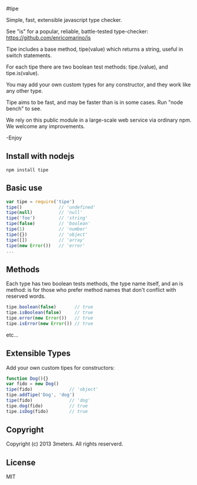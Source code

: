 #tipe

  Simple, fast, extensible javascript type checker.

  See "is" for a popular, reliable, battle-tested type-checker:  https://github.com/enricomarino/is
  
  Tipe includes a base method, tipe(value) which returns a string, useful in switch statements.  
  
  For each tipe there are two boolean test methods: tipe.<tipeName>(value), and tipe.is<Tipename>(value).
  
  You may add your own custom types for any constructor, and they work like any other type.  
  
  Tipe aims to be fast, and may be faster than is in some cases.  Run "node bench" to see.
  
  We rely on this public module in a large-scale web service via ordinary npm.  We welcome any improvements.  
  
  -Enjoy
  
## Install with nodejs

    npm install tipe

## Basic use

```js
var tipe = require('tipe')
tipe()              // 'undefined'
tipe(null)          // 'null'
tipe('foo')         // 'string'
tipe(false)         // 'boolean'
tipe(1)             // 'number'
tipe({})            // 'object'
tipe([])            // 'array'
tipe(new Error())   // 'error'
...
```

## Methods
Each type has two boolean tests methods, the type name itself, and an is method: is<Typename> for those who prefer method names that don't conflict with reserved words.

```js
tipe.boolean(false)       // true
tipe.isBoolean(false)     // true
tipe.error(new Error())   // true
tipe.isError(new Error()) // true
```
etc...


## Extensible Types
Add your own custom tipes for constructors:

```js
function Dog(){}
var fido = new Dog()
tipe(fido)              // 'object'
tipe.addTipe('Dog', 'dog')
tipe(fido)              // 'dog'
tipe.dog(fido)          // true
tipe.isDog(fido)        // true
```


## Copyright
  Copyright (c) 2013 3meters.  All rights reserverd.

## License
  MIT

